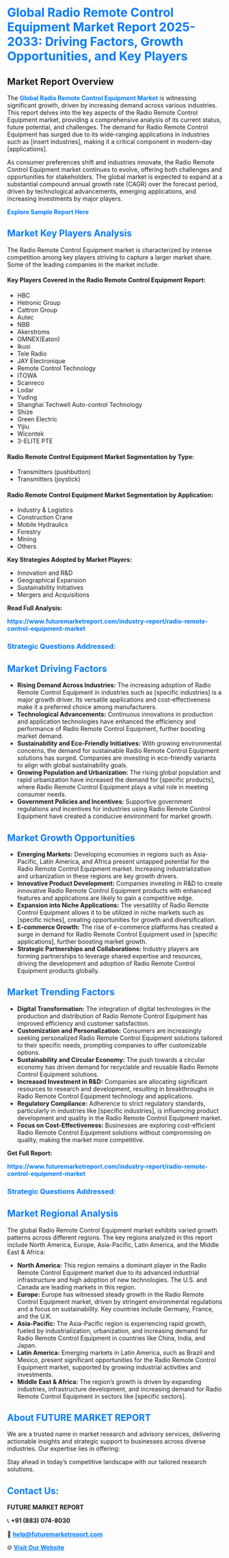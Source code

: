 <h1 style="color: #007BFF;">Global Radio Remote Control Equipment Market Report 2025-2033: Driving Factors, Growth Opportunities, and Key Players</h1>

<section id="overview">
<h2>Market Report Overview</h2>
<p>The <a href="https://www.futuremarketreport.com/industry-report/radio-remote-control-equipment-market" style="color: #007BFF; text-decoration: none;"><strong>Global Radio Remote Control Equipment Market</strong></a> is witnessing significant growth, driven by increasing demand across various industries. This report delves into the key aspects of the Radio Remote Control Equipment market, providing a comprehensive analysis of its current status, future potential, and challenges. The demand for Radio Remote Control Equipment has surged due to its wide-ranging applications in industries such as [insert industries], making it a critical component in modern-day [applications].</p>
<p>As consumer preferences shift and industries innovate, the Radio Remote Control Equipment market continues to evolve, offering both challenges and opportunities for stakeholders. The global market is expected to expand at a substantial compound annual growth rate (CAGR) over the forecast period, driven by technological advancements, emerging applications, and increasing investments by major players.</p>
</section>

<section id="overview">
<p><a href="https://www.futuremarketreport.com/request-sample/reportId=60858" style="color: #007BFF; text-decoration: none;"><strong>Explore Sample Report Here</strong></a></p>
</section>

<section id="key-players">
<h2 style="color: #007BFF;">Market Key Players Analysis</h2>
<p>The Radio Remote Control Equipment market is characterized by intense competition among key players striving to capture a larger market share. Some of the leading companies in the market include:</p>
<h4>Key Players Covered in the Radio Remote Control Equipment Report:</h4>
<ul><li>HBC</li><li>Hetronic Group</li><li>Cattron Group</li><li>Autec</li><li>NBB</li><li>Akerstroms</li><li>OMNEX(Eaton)</li><li>Ikusi</li><li>Tele Radio</li><li>JAY Electronique</li><li>Remote Control Technology</li><li>ITOWA</li><li>Scanreco</li><li>Lodar</li><li>Yuding</li><li>Shanghai Techwell Auto-control Technology</li><li>Shize</li><li>Green Electric</li><li>Yijiu</li><li>Wicontek</li><li>3-ELITE PTE</li></ul>
<h4>Radio Remote Control Equipment Market Segmentation by Type:</h4>
<ul><li>Transmitters (pushbutton)</li><li>Transmitters (joystick)</li></ul>

<h4>Radio Remote Control Equipment Market Segmentation by Application:</h4>
<ul><li>Industry &amp; Logistics</li><li>Construction Crane</li><li>Mobile Hydraulics</li><li>Forestry</li><li>Mining</li><li>Others</li></ul>
<p><strong>Key Strategies Adopted by Market Players:</strong></p>
<ul>
<li>Innovation and R&D</li>
<li>Geographical Expansion</li>
<li>Sustainability Initiatives</li>
<li>Mergers and Acquisitions</li>
</ul>
</section>

<section>
<p><strong>Read Full Analysis: </strong></p><a href="https://www.futuremarketreport.com/industry-report/radio-remote-control-equipment-market" style="color: #007BFF; text-decoration: none;"><strong>https://www.futuremarketreport.com/industry-report/radio-remote-control-equipment-market</strong></a>
<h3 style="color: #007BFF;">Strategic Questions Addressed:</h3>
</section>

<section id="driving-factors">
<h2 style="color: #007BFF;">Market Driving Factors</h2>
<ul>
<li><strong>Rising Demand Across Industries:</strong> The increasing adoption of Radio Remote Control Equipment in industries such as [specific industries] is a major growth driver. Its versatile applications and cost-effectiveness make it a preferred choice among manufacturers.</li>
<li><strong>Technological Advancements:</strong> Continuous innovations in production and application technologies have enhanced the efficiency and performance of Radio Remote Control Equipment, further boosting market demand.</li>
<li><strong>Sustainability and Eco-Friendly Initiatives:</strong> With growing environmental concerns, the demand for sustainable Radio Remote Control Equipment solutions has surged. Companies are investing in eco-friendly variants to align with global sustainability goals.</li>
<li><strong>Growing Population and Urbanization:</strong> The rising global population and rapid urbanization have increased the demand for [specific products], where Radio Remote Control Equipment plays a vital role in meeting consumer needs.</li>
<li><strong>Government Policies and Incentives:</strong> Supportive government regulations and incentives for industries using Radio Remote Control Equipment have created a conducive environment for market growth.</li>
</ul>
</section>

<section id="growth-opportunities">
<h2 style="color: #007BFF;">Market Growth Opportunities</h2>
<ul>
<li><strong>Emerging Markets:</strong> Developing economies in regions such as Asia-Pacific, Latin America, and Africa present untapped potential for the Radio Remote Control Equipment market. Increasing industrialization and urbanization in these regions are key growth drivers.</li>
<li><strong>Innovative Product Development:</strong> Companies investing in R&D to create innovative Radio Remote Control Equipment products with enhanced features and applications are likely to gain a competitive edge.</li>
<li><strong>Expansion into Niche Applications:</strong> The versatility of Radio Remote Control Equipment allows it to be utilized in niche markets such as [specific niches], creating opportunities for growth and diversification.</li>
<li><strong>E-commerce Growth:</strong> The rise of e-commerce platforms has created a surge in demand for Radio Remote Control Equipment used in [specific applications], further boosting market growth.</li>
<li><strong>Strategic Partnerships and Collaborations:</strong> Industry players are forming partnerships to leverage shared expertise and resources, driving the development and adoption of Radio Remote Control Equipment products globally.</li>
</ul>
</section>

<section id="trending-factors">
<h2 style="color: #007BFF;">Market Trending Factors</h2>
<ul>
<li><strong>Digital Transformation:</strong> The integration of digital technologies in the production and distribution of Radio Remote Control Equipment has improved efficiency and customer satisfaction.</li>
<li><strong>Customization and Personalization:</strong> Consumers are increasingly seeking personalized Radio Remote Control Equipment solutions tailored to their specific needs, prompting companies to offer customizable options.</li>
<li><strong>Sustainability and Circular Economy:</strong> The push towards a circular economy has driven demand for recyclable and reusable Radio Remote Control Equipment solutions.</li>
<li><strong>Increased Investment in R&D:</strong> Companies are allocating significant resources to research and development, resulting in breakthroughs in Radio Remote Control Equipment technology and applications.</li>
<li><strong>Regulatory Compliance:</strong> Adherence to strict regulatory standards, particularly in industries like [specific industries], is influencing product development and quality in the Radio Remote Control Equipment market.</li>
<li><strong>Focus on Cost-Effectiveness:</strong> Businesses are exploring cost-efficient Radio Remote Control Equipment solutions without compromising on quality, making the market more competitive.</li>
</ul>
</section>

<section>
<p><strong>Get Full Report: </strong></p><a href="https://www.futuremarketreport.com/industry-report/radio-remote-control-equipment-market" style="color: #007BFF; text-decoration: none;"><strong>https://www.futuremarketreport.com/industry-report/radio-remote-control-equipment-market</strong></a>
<h3 style="color: #007BFF;">Strategic Questions Addressed:</h3>
</section>


<section id="regional-analysis">
<h2 style="color: #007BFF;">Market Regional Analysis</h2>
<p>The global Radio Remote Control Equipment market exhibits varied growth patterns across different regions. The key regions analyzed in this report include North America, Europe, Asia-Pacific, Latin America, and the Middle East & Africa:</p>
<ul>
<li><strong>North America:</strong> This region remains a dominant player in the Radio Remote Control Equipment market due to its advanced industrial infrastructure and high adoption of new technologies. The U.S. and Canada are leading markets in this region.</li>
<li><strong>Europe:</strong> Europe has witnessed steady growth in the Radio Remote Control Equipment market, driven by stringent environmental regulations and a focus on sustainability. Key countries include Germany, France, and the U.K.</li>
<li><strong>Asia-Pacific:</strong> The Asia-Pacific region is experiencing rapid growth, fueled by industrialization, urbanization, and increasing demand for Radio Remote Control Equipment in countries like China, India, and Japan.</li>
<li><strong>Latin America:</strong> Emerging markets in Latin America, such as Brazil and Mexico, present significant opportunities for the Radio Remote Control Equipment market, supported by growing industrial activities and investments.</li>
<li><strong>Middle East & Africa:</strong> The region’s growth is driven by expanding industries, infrastructure development, and increasing demand for Radio Remote Control Equipment in sectors like [specific sectors].</li>
</ul>
</section>

<footer>
<h2 style="color: #007BFF;">About FUTURE MARKET REPORT</h2>
<p>We are a trusted name in market research and advisory services, delivering actionable insights and strategic support to businesses across diverse industries. Our expertise lies in offering:</p>

<p>Stay ahead in today’s competitive landscape with our tailored research solutions.</p>

<h2 style="color: #007BFF;">Contact Us:</h2>
<p><strong>FUTURE MARKET REPORT</strong></p>
<p>📞 <strong>+91 (883) 074-8030</strong></p>
<p>📧 <strong><a href="mailto:help@futuremarketreport.com" style="color: #007BFF;">help@futuremarketreport.com</a></strong></p>
<p>🌐 <strong><a href="https://www.futuremarketreport.com/" style="color: #007BFF;">Visit Our Website</a></strong></p>
</footer>